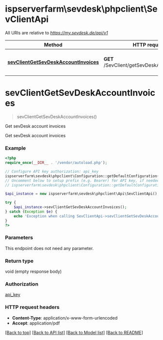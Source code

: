 # ispserverfarm\sevdesk\phpclient\SevClientApi

All URIs are relative to *https://my.sevdesk.de/api/v1*

Method | HTTP request | Description
------------- | ------------- | -------------
[**sevClientGetSevDeskAccountInvoices**](SevClientApi.md#sevClientGetSevDeskAccountInvoices) | **GET** /SevClient/getSevDeskAccountInvoices | Get sevDesk account invoices


# **sevClientGetSevDeskAccountInvoices**
> sevClientGetSevDeskAccountInvoices()

Get sevDesk account invoices

Get sevDesk account invoices

### Example
```php
<?php
require_once(__DIR__ . '/vendor/autoload.php');

// Configure API key authorization: api_key
ispserverfarm\sevdesk\phpclient\Configuration::getDefaultConfiguration()->setApiKey('token', 'YOUR_API_KEY');
// Uncomment below to setup prefix (e.g. Bearer) for API key, if needed
// ispserverfarm\sevdesk\phpclient\Configuration::getDefaultConfiguration()->setApiKeyPrefix('token', 'Bearer');

$api_instance = new ispserverfarm\sevdesk\phpclient\Api\SevClientApi();

try {
    $api_instance->sevClientGetSevDeskAccountInvoices();
} catch (Exception $e) {
    echo 'Exception when calling SevClientApi->sevClientGetSevDeskAccountInvoices: ', $e->getMessage(), PHP_EOL;
}
?>
```

### Parameters
This endpoint does not need any parameter.

### Return type

void (empty response body)

### Authorization

[api_key](../../README.md#api_key)

### HTTP request headers

 - **Content-Type**: application/x-www-form-urlencoded
 - **Accept**: application/pdf

[[Back to top]](#) [[Back to API list]](../../README.md#documentation-for-api-endpoints) [[Back to Model list]](../../README.md#documentation-for-models) [[Back to README]](../../README.md)

